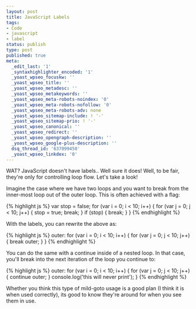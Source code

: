 ```yaml
---
layout: post
title: JavaScript Labels
tags:
- Code
- javascript
- label
status: publish
type: post
published: true
meta:
  _edit_last: '1'
  _syntaxhighlighter_encoded: '1'
  _yoast_wpseo_focuskw: ''
  _yoast_wpseo_title: ''
  _yoast_wpseo_metadesc: ''
  _yoast_wpseo_metakeywords: ''
  _yoast_wpseo_meta-robots-noindex: '0'
  _yoast_wpseo_meta-robots-nofollow: '0'
  _yoast_wpseo_meta-robots-adv: none
  _yoast_wpseo_sitemap-include: ! '-'
  _yoast_wpseo_sitemap-prio: ! '-'
  _yoast_wpseo_canonical: ''
  _yoast_wpseo_redirect: ''
  _yoast_wpseo_opengraph-description: ''
  _yoast_wpseo_google-plus-description: ''
  dsq_thread_id: '637099450'
  _yoast_wpseo_linkdex: '0'
---
```

WAT?  JavaScript doesn't have labels..  Well sure it does!  Well, to be fair, they're only for controlling loop flow.  Let's take a look!

Imagine the case where we have two loops and you want to break from the inner-most loop out of the outer loop.  This is often achieved with a flag:

{% highlight js %}
var stop = false;
for (var i = 0; i < 10; i++) {
  for (var j = 0; j < 10; j++) {
    stop = true;
    break;
  }
  if (stop) {
    break;
  }
}
{% endhighlight %}

With the labels, you can rewrite the above as:

{% highlight js %}
outer:
for (var i = 0; i < 10; i++) {
  for (var j = 0; j < 10; j++) {
    break outer;
  }
}
{% endhighlight %}

You can do the same with a continue inside of a nested loop.  In that case, you'll break into the next iteration of the loop you continue to:

{% highlight js %}
outer:
for (var i = 0; i < 10; i++) {
  for (var j = 0; j < 10; j++) {
    continue outer;
  }
  console.log('this will never print');
}
{% endhighlight %}

Whether you think this type of mild-goto usage is a good plan (I think it is when used correctly), its good to know they're around for when you see them in use.
